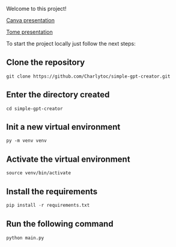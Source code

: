 Welcome to this project!

[Canva presentation](https://www.canva.com/design/DAFsShtVif0/HMDksXyW540GSCsk_Z4ExQ/view?utm_content=DAFsShtVif0&utm_campaign=designshare&utm_medium=link&utm_source=publishsharelink)

[Tome presentation](https://tome.app/charlytoc/ai-powered-productivity-mastering-workflow-automation-for-content-creators-cllmowftz008ump5r0udntl1b)

To start the project locally just follow the next steps:
## Clone the repository 
```
git clone https://github.com/Charlytoc/simple-gpt-creator.git
```
## Enter the directory created
```
cd simple-gpt-creator
```

## Init a new virtual environment
```
py -m venv venv
```
## Activate the virtual environment
```source venv/bin/activate```

## Install the requirements
```python
pip install -r requirements.txt
```
## Run the following command
```python
python main.py
```